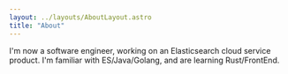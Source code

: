 ```yaml
---
layout: ../layouts/AboutLayout.astro
title: "About"
---
```


I'm now a software engineer, working on an Elasticsearch cloud service product. I'm familiar with ES/Java/Golang, and are learning Rust/FrontEnd.
